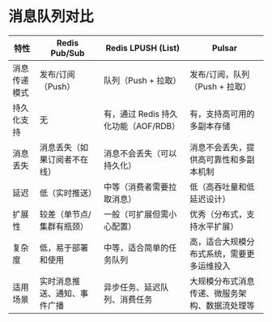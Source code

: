 # 消息队列对比

| 特性 | Redis Pub/Sub | Redis LPUSH (List) | Pulsar |
| --- | --- | --- | --- |
| 消息传递模式 | 发布/订阅（Push） | 队列（Push + 拉取） | 发布/订阅，队列（Push + 拉取） |
| 持久化支持 | 无 | 有，通过 Redis 持久化功能（AOF/RDB） | 有，支持高可用的多副本存储 |
| 消息丢失 | 消息丢失（如果订阅者不在线） | 消息不会丢失（可以持久化） | 消息不会丢失，提供高可靠性和多副本机制 |
| 延迟 | 低（实时推送） | 中等（消费者需要拉取消息） | 低（高吞吐量和低延迟设计） |
| 扩展性 | 较差（单节点/集群有瓶颈） | 一般（可扩展但需小心配置） | 优秀（分布式，支持水平扩展） |
| 复杂度 | 低，易于部署和使用 | 中等，适合简单的任务队列 | 高，适合大规模分布式系统，需要更多运维投入 |
| 适用场景 | 实时消息推送、通知、事件广播 | 异步任务、延迟队列、消费任务 | 大规模分布式消息传递、微服务架构、数据流处理等 |
